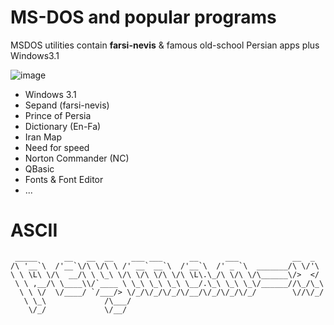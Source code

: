 # MS-DOS and popular programs
MSDOS utilities contain **farsi-nevis** & famous old-school Persian apps plus Windows3.1

![image](https://github.com/peymanx/msdos-tools/assets/110537772/0bea1196-4b20-4a09-a985-71ff7703e57f)


* Windows 3.1
* Sepand (farsi-nevis)
* Prince of Persia
* Dictionary (En-Fa)
* Iran Map
* Need for speed
* Norton Commander (NC)
* QBasic
* Fonts & Font Editor
* ...
  
# ASCII   

```                                                                      
 _____      __   __  __    ___ ___      __      ___            __  _  
/\ '__`\  /'__`\/\ \/\ \ /' __` __`\  /'__`\  /' _ `\  _______/\ \/'\ 
\ \ \L\ \/\  __/\ \ \_\ \/\ \/\ \/\ \/\ \L\.\_/\ \/\ \/\______\/>  </ 
 \ \ ,__/\ \____\\/`____ \ \_\ \_\ \_\ \__/.\_\ \_\ \_\/______//\_/\_\
  \ \ \/  \/____/ `/___/> \/_/\/_/\/_/\/__/\/_/\/_/\/_/        \//\/_/
   \ \_\             /\___/                                           
    \/_/             \/__/                                            

```
